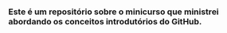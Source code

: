 ### Este é um repositório sobre o minicurso que ministrei abordando os conceitos introdutórios do GitHub.
